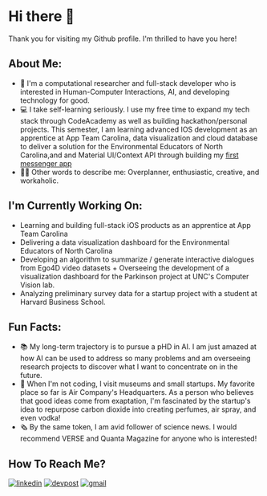 # Hi there 👋

Thank you for visiting my Github profile. I'm thrilled to have you here!

## About Me:
- 🔬 I'm a computational researcher and full-stack developer who is interested in Human-Computer Interactions, AI, and developing technology for good.
- 💻 I take self-learning seriously. I use my free time to expand my tech stack through CodeAcademy as well as building hackathon/personal projects. This semester, I am learning advanced IOS development as an apprentice at App Team Carolina, data visualization and cloud database to deliver a solution for the Environmental Educators of North Carolina,and and Material UI/Context API through building my [first messenger app](https://github.com/mellieho9/Tawk)
- 👩🏻 Other words to describe me: Overplanner, enthusiastic, creative, and workaholic.

## I'm Currently Working On:
- Learning and building full-stack iOS products as an apprentice at App Team Carolina
- Delivering a data visualization dashboard for the Environmental Educators of North Carolina
- Developing an algorithm to summarize / generate interactive dialogues from Ego4D video datasets + Overseeing the development of a visualization dashboard for the Parkinson project at UNC's Computer Vision lab.
- Analyzing preliminary survey data for a startup project with a student at Harvard Business School.

## Fun Facts:
- 📚 My long-term trajectory is to pursue a pHD in AI. I am just amazed at how AI can be used to address so many problems and am overseeing research projects to discover what I want to concentrate on in the future.
- 🔭 When I'm not coding, I visit museums and small startups. My favorite place so far is Air Company's Headquarters. As a person who believes that good ideas come from exaptation, I'm fascinated by the startup's idea to repurpose carbon dioxide into creating perfumes, air spray, and even vodka!
- 🗞 By the same token, I am avid follower of science news. I would recommend VERSE and Quanta Magazine for anyone who is interested!

## How To Reach Me?
[![linkedin](https://img.shields.io/badge/LinkedIn-0A66C2?style=for-the-badge&logo=LinkedIn&logoColor=white)](https://www.linkedin.com/in/meliora-ho/)
[![devpost](https://img.shields.io/badge/Devpost-0078D7?style=for-the-badge&logo=Devpost&logoColor=white)](https://devpost.com/melioraho9?ref_content=user-portfolio&ref_feature=portfolio&ref_medium=global-nav)
[![gmail](https://img.shields.io/badge/Gmail-EA4335?style=for-the-badge&logo=Gmail&logoColor=white)](mailto:melioraho9@gmail.com)
